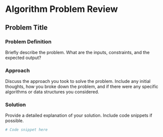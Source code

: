 # Algorithm Problem Review

## Problem Title

### Problem Definition
Briefly describe the problem. What are the inputs, constraints, and the expected output?

### Approach
Discuss the approach you took to solve the problem. Include any initial thoughts, how you broke down the problem, and if there were any specific algorithms or data structures you considered.

### Solution
Provide a detailed explanation of your solution. Include code snippets if possible.

```python
# Code snippet here
```